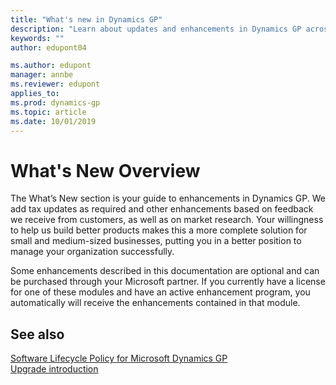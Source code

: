 ```yaml
---
title: "What's new in Dynamics GP"
description: "Learn about updates and enhancements in Dynamics GP across releases from GP 2015 and forward."
keywords: ""
author: edupont04

ms.author: edupont
manager: annbe
ms.reviewer: edupont
applies_to:
ms.prod: dynamics-gp
ms.topic: article
ms.date: 10/01/2019
---
```


# What's New Overview

The What’s New section is your guide to enhancements in Dynamics GP. We add tax updates as required and other enhancements based on feedback we receive from customers, as well as on market research. Your willingness to help us build better products makes this a more complete solution for small and medium-sized businesses, putting you in a better position to manage your organization successfully.

Some enhancements described in this documentation are optional and can be purchased through your Microsoft partner. If you currently have a license for one of these modules and have an active enhancement program, you automatically will receive the enhancements contained in that module.

## See also

[Software Lifecycle Policy for Microsoft Dynamics GP](../terms/lifecycle.md)  
[Upgrade introduction](../upgrade/introduction.md)  

